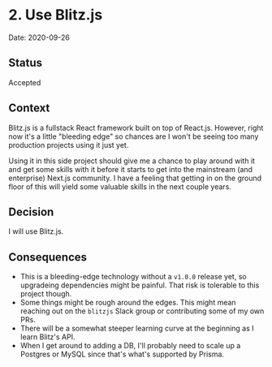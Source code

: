 # 2. Use Blitz.js

Date: 2020-09-26

## Status

Accepted

## Context

Blitz.js is a fullstack React framework built on top of React.js. However, right now it's a little "bleeding edge" so chances are I won't be seeing too many production projects using it just yet.

Using it in this side project should give me a chance to play around with it and get some skills with it before it starts to get into the mainstream (and enterprise) Next.js community. I have a feeling that getting in on the ground floor of this will yield some valuable skills in the next couple years.

## Decision

I will use Blitz.js.

## Consequences

- This is a bleeding-edge technology without a `v1.0.0` release yet, so upgradeing dependencies might be painful. That risk is tolerable to this project though.
- Some things might be rough around the edges. This might mean reaching out on the `blitzjs` Slack group or contributing some of my own PRs.
- There will be a somewhat steeper learning curve at the beginning as I learn Blitz's API.
- When I get around to adding a DB, I'll probably need to scale up a Postgres or MySQL since that's what's supported by Prisma.
